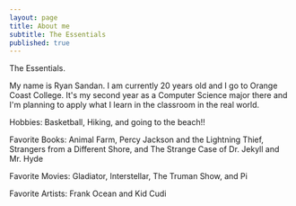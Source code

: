 ```yaml
---
layout: page
title: About me
subtitle: The Essentials
published: true
---
```

The Essentials.


My name is Ryan Sandan. I am currently 20 years old and I go to Orange Coast College. 
It's my second year as a Computer Science major there and I'm planning to apply what I learn in the classroom in the real world. 

Hobbies: Basketball, Hiking, and going to the beach!!

Favorite Books: Animal Farm, Percy Jackson and the Lightning Thief, Strangers from a Different Shore, and The Strange Case of Dr. Jekyll and Mr. Hyde

Favorite Movies: Gladiator, Interstellar, The Truman Show, and Pi 

Favorite Artists: Frank Ocean and Kid Cudi
